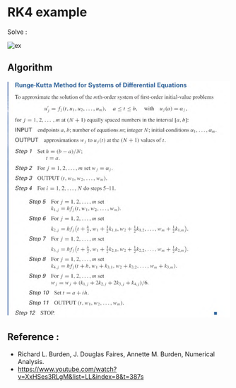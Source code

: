 # RK4 example


Solve :  

![ex](![algo](https://github.com/Mephisto-000/ICMS/blob/main/Numerical/Solve_ODE/algo.png))

## Algorithm



![algo](https://github.com/Mephisto-000/ICMS/blob/main/Numerical/Solve_ODE/algo.png)



## Reference : 

- Richard L. Burden, J. Douglas Faires, Annette M. Burden, Numerical Analysis.
- https://www.youtube.com/watch?v=XxHSes3RLgM&list=LL&index=8&t=387s
